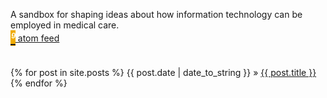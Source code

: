<script>
document.getElementById("blogsmall").style.backgroundColor="#EFAB00";
document.getElementById("blogtext").style.color="#000000";
document.getElementById("blog").className="menu2active";
</script>
A sandbox for shaping ideas about how information technology can be employed in medical care.<br>
<span id="Rss" style="display:table;"> [<i class="material-icons" style="background-color:#EFAB00;color:#ffffff;font-size:1.5em;margin-top:.5em; margin-bottom:-.5em;display: table-cell;vertical-align: middle;">&#xE0E5;</i><span style="vertical-align: middle;display:table-cell;">&nbsp;atom feed </span> ](http://rickardhultgren.github.io/lympha/atom.xml)</span>
<br><br>
{% for post in site.posts %}
{{ post.date | date_to_string }} &raquo; <a href="/lympha{{post.url}}">{{ post.title }}</a>
{% endfor %}

